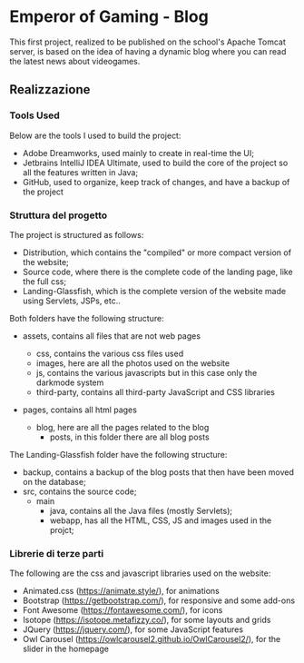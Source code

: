 # Emperor of Gaming - Blog
This first project, realized to be published on the school's Apache Tomcat server, is based on the idea of having a dynamic blog where you can read the latest news about videogames.


## Realizzazione
### Tools Used
Below are the tools I used to build the project:

- Adobe Dreamworks, used mainly to create in real-time the UI;
- Jetbrains IntelliJ IDEA Ultimate, used to build the core of the project so all the features written in Java;
- GitHub, used to organize, keep track of changes, and have a backup of the project


### Struttura del progetto
The project is structured as follows:

- Distribution, which contains the "compiled" or more compact version of the website;
- Source code, where there is the complete code of the landing page, like the full css;
- Landing-Glassfish, which is the complete version of the website made using Servlets, JSPs, etc..

Both folders have the following structure:
- assets, contains all files that are not web pages
    - css, contains the various css files used
    - images, here are all the photos used on the website
    - js, contains the various javascripts but in this case only the darkmode system
    - third-party, contains all third-party JavaScript and CSS libraries

- pages, contains all html pages
    - blog, here are all the pages related to the blog
        - posts, in this folder there are all blog posts


The Landing-Glassfish folder have the following structure:
- backup, contains a backup of the blog posts that then have been moved on the database;
- src, contains the source code;
	- main
		- java, contains all the Java files (mostly Servlets);
		- webapp, has all the HTML, CSS, JS and images used in the projct;



### Librerie di terze parti
The following are the css and javascript libraries used on the website:

- Animated.css (https://animate.style/), for animations
- Bootstrap (https://getbootstrap.com/), for responsive and some add-ons
- Font Awesome (https://fontawesome.com/), for icons
- Isotope (https://isotope.metafizzy.co/), for some layouts and grids
- JQuery (https://jquery.com/), for some JavaScript features
- Owl Carousel (https://owlcarousel2.github.io/OwlCarousel2/), for the slider in the homepage